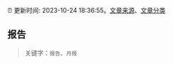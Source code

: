 :alarm_clock: 更新时间: 2023-10-24 18:36:55。[文章来源](/README.md)、[文章分类](/TAGS.md)

## 报告


> 关键字：`报告`、`月报`



